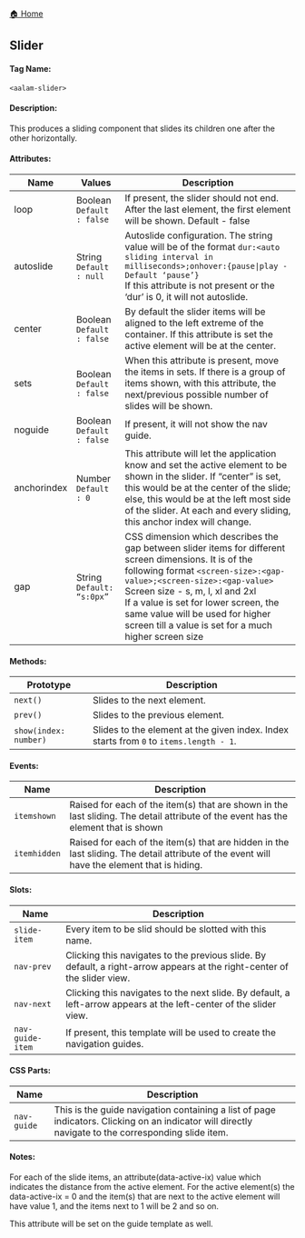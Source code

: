 [🏠 Home](https://github.com/Akilanan/aalam-wc/tree/master/doc)
## Slider
#### Tag Name:

`<aalam-slider>`

#### Description:

This produces a sliding component that slides its children one after the other horizontally.

#### Attributes:
| Name        | Values | Description |
|-------------|--------|-------------|
| loop        | Boolean<br>`Default : false` | If present, the slider should not end. After the last element, the first element will be shown. Default - false |
| autoslide   | String<br>`Default : null` | Autoslide configuration. The string value will be of the format `dur:<auto sliding interval in milliseconds>;onhover:{pause\|play - Default ‘pause’}`<br>If this attribute is not present or the ‘dur’ is 0, it will not autoslide. |
| center      | Boolean<br>`Default : false` | By default the slider items will be aligned to the left extreme of the container. If this attribute is set the active element will be at the center. |
| sets        | Boolean<br>`Default : false` | When this attribute is present, move the items in sets. If there is a group of items shown, with this attribute, the next/previous possible number of slides will be shown. |
| noguide     | Boolean<br>`Default : false` | If present, it will not show the nav guide. |
| anchorindex | Number<br>`Default : 0` | This attribute will let the application know and set the active element to be shown in the slider. If “center” is set, this would be at the center of the slide; else, this would be at the left most side of the slider. At each and every sliding, this anchor index will change. |
| gap         | String<br>`Default: “s:0px”` | CSS dimension which describes the gap between slider items for different screen dimensions. It is of the following format `<screen-size>:<gap-value>;<screen-size>:<gap-value>`<br>Screen size - s, m, l, xl and 2xl<br>If a value is set for lower screen, the same value will be used for higher screen till a value is set for a much higher screen size |

#### Methods:
| Prototype             | Description |
|-----------------------|-------------|
| `next()`              | Slides to the next element. |
| `prev()`              | Slides to the previous element. |
| `show(index: number)` | Slides to the element at the given index. Index starts from `0` to `items.length - 1`. |

#### Events:
| Name         | Description |
|--------------|-------------|
| `itemshown`  |Raised for each of the item(s) that are shown in the last sliding. The detail attribute of the event has the element that is shown |
| `itemhidden` | Raised for each of the item(s) that are hidden in the last sliding. The detail attribute of the event will have the element that is hiding.|

#### Slots:
| Name             | Description |
|------------------|-------------|
| `slide-item`     | Every item to be slid should be slotted with this name. |
| `nav-prev`       | Clicking this navigates to the previous slide. By default, a right-arrow appears at the right-center of the slider view. |
| `nav-next`       | Clicking this navigates to the next slide. By default, a left-arrow appears at the left-center of the slider view. |
| `nav-guide-item` | If present, this template will be used to create the navigation guides. |

#### CSS Parts:
| Name        | Description |
|-------------|-------------|
| `nav-guide` | This is the guide navigation containing a list of page indicators. Clicking on an indicator will directly navigate to the corresponding slide item. |

#### Notes:

For each of the slide items, an attribute(data-active-ix) value which indicates the distance from the active element. For the active element(s) the data-active-ix = 0 and the item(s) that are next to the active element will have value 1, and the items next to 1 will be 2 and so on.

This attribute will be set on the guide template as well.

